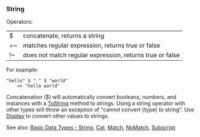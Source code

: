 ### String

Operators:

|  |  | 
| :---- | :---- |
| $ | concatenate, returns a string | 
| =~ | matches regular expression, returns true or false | 
| !~ | does not match regular expression, returns true or false | 


For example:

``` suneido
"hello" $ " " $ "world"
    => "hello world"
```

Concatenation ($) will automatically convert booleans, numbers, and instances with a [ToString](<../Classes/ToString.md>) method to strings. Using a string operator with other types will throw an exception of "cannot convert {type} to string". Use [Display](<../Reference/Display.md>) to convert other values to strings.

See also:
[Basic Data Types - String](<../Basic Data Types/String.md>),
[Cat](<../Reference/Cat.md>), 
[Match](<../Reference/Match.md>), 
[NoMatch](<../Reference/NoMatch.md>),
[Subscript](<Subscript.md>)